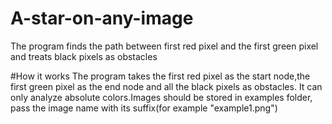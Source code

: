 # A-star-on-any-image
The program finds the path between first red pixel and the first green pixel and treats black pixels as obstacles

#How it works
The program takes the first red pixel as the start node,the first green pixel as the end node and all the black pixels as obstacles.
It can only analyze absolute colors.Images should be stored in examples folder, pass the image name with its suffix(for example "example1.png")

